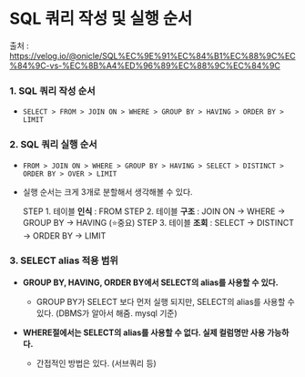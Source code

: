 # SQL 쿼리 작성 및 실행 순서

출처 : https://velog.io/@onicle/SQL%EC%9E%91%EC%84%B1%EC%88%9C%EC%84%9C-vs-%EC%8B%A4%ED%96%89%EC%88%9C%EC%84%9C

### 1. SQL 쿼리 작성 순서

- `SELECT > FROM > JOIN ON > WHERE > GROUP BY > HAVING > ORDER BY > LIMIT`

### 2. SQL 쿼리 실행 순서

- `FROM > JOIN ON > WHERE > GROUP BY > HAVING > SELECT > DISTINCT > ORDER BY > OVER > LIMIT`

- 실행 순서는 크게 3개로 분할해서 생각해볼 수 있다.

  STEP 1. 테이블 **인식** : FROM
  STEP 2. 테이블 **구조** : JOIN ON -> WHERE -> GROUP BY -> HAVING (⭐중요)
  STEP 3. 테이블 **조회** : SELECT -> DISTINCT -> ORDER BY -> LIMIT



### 3. SELECT alias 적용 범위

- **GROUP BY, HAVING, ORDER BY에서 SELECT의 alias를 사용할 수 있다.**
  - GROUP BY가 SELECT 보다 먼저 실행 되지만, SELECT의 alias를 사용할 수 있다.
    (DBMS가 알아서 해줌. mysql 기준)

- **WHERE절에서는 SELECT의 alias를 사용할 수 없다. 실제 컬럼명만 사용 가능하다.**
  - 간접적인 방법은 있다. (서브쿼리 등)